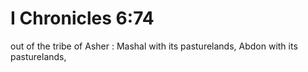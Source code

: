 # I Chronicles 6:74

out of the tribe of Asher : Mashal with its pasturelands, Abdon with its pasturelands,
